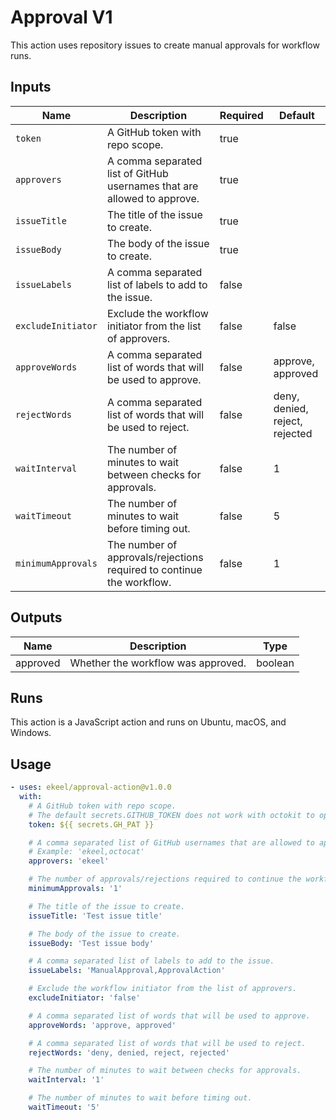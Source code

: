 # Approval V1

This action uses repository issues to create manual approvals for workflow runs.

## Inputs

| Name             | Description                                                             | Required | Default                        |
| ---------------- | ----------------------------------------------------------------------- | -------- | ------------------------------ |
| `token`            | A GitHub token with repo scope.                                         | true     |                                |
| `approvers`        | A comma separated list of GitHub usernames that are allowed to approve. | true     |                                |
| `issueTitle`       | The title of the issue to create.                                       | true     |                                |
| `issueBody`        | The body of the issue to create.                                        | true     |                                |
| `issueLabels`      | A comma separated list of labels to add to the issue.                   | false    |                                |
| `excludeInitiator` | Exclude the workflow initiator from the list of approvers.              | false    | false                          |
| `approveWords`     | A comma separated list of words that will be used to approve.           | false    | approve, approved              |
| `rejectWords`      | A comma separated list of words that will be used to reject.            | false    | deny, denied, reject, rejected |
| `waitInterval`     | The number of minutes to wait between checks for approvals.             | false    | 1                              |
| `waitTimeout`      | The number of minutes to wait before timing out.                        | false    | 5                              |
| `minimumApprovals` | The number of approvals/rejections required to continue the workflow.   | false    | 1                              |

## Outputs

| Name     | Description                        | Type    |
| -------- | ---------------------------------- | ------- |
| approved | Whether the workflow was approved. | boolean |

## Runs

This action is a JavaScript action and runs on Ubuntu, macOS, and Windows.

## Usage

```yaml
- uses: ekeel/approval-action@v1.0.0
  with:
    # A GitHub token with repo scope.
    # The default secrets.GITHUB_TOKEN does not work with octokit to open/update/close issues.
    token: ${{ secrets.GH_PAT }}

    # A comma separated list of GitHub usernames that are allowed to approve.
    # Example: 'ekeel,octocat'
    approvers: 'ekeel'

    # The number of approvals/rejections required to continue the workflow.
    minimumApprovals: '1'

    # The title of the issue to create.
    issueTitle: 'Test issue title'

    # The body of the issue to create.
    issueBody: 'Test issue body'

    # A comma separated list of labels to add to the issue.
    issueLabels: 'ManualApproval,ApprovalAction'

    # Exclude the workflow initiator from the list of approvers.
    excludeInitiator: 'false'

    # A comma separated list of words that will be used to approve.
    approveWords: 'approve, approved'

    # A comma separated list of words that will be used to reject.
    rejectWords: 'deny, denied, reject, rejected'

    # The number of minutes to wait between checks for approvals.
    waitInterval: '1'

    # The number of minutes to wait before timing out.
    waitTimeout: '5'
```